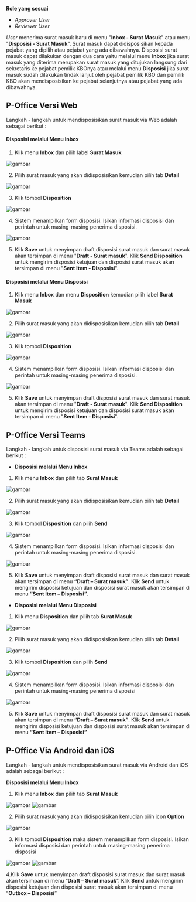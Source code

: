 **Role yang sesuai**

- *Approver User*
- *Reviewer User*

_User_ menerima surat masuk baru di menu "**Inbox - Surat Masuk**" atau menu "**Disposisi - Surat Masuk**". Surat masuk dapat didisposisikan kepada pejabat yang dipilih atau pejabat yang ada dibawahnya. Disposisi surat masuk dapat dilakukan dengan dua cara yaitu melalui menu **Inbox** jika surat masuk yang diterima merupakan surat masuk yang ditujukan langsung dari sekretaris ke pejabat pemilik KBOnya atau melalui menu **Disposisi** jika surat masuk sudah dilakukan tindak lanjut oleh pejabat pemilik KBO dan pemilik KBO akan mendisposisikan ke pejabat selanjutnya atau pejabat yang ada dibawahnya.

## **P-Office Versi Web**

Langkah - langkah untuk mendisposisikan surat masuk via Web adalah sebagai berikut :

####   **Disposisi melalui Menu Inbox**

1.    Klik menu **Inbox** dan pilih label **Surat Masuk**

![gambar](SuratMasuk/SM_Web/02SM22.png)

2.    Pilih surat masuk yang akan didisposisikan kemudian pilih tab **Detail**

![gambar](SuratMasuk/SM_Web/02SM23.png)

3.    Klik tombol **Disposition**

![gambar](SuratMasuk/SM_Web/02SM24.png)

4.    Sistem menampilkan form disposisi. Isikan informasi disposisi dan perintah untuk masing-masing penerima disposisi.

![gambar](SuratMasuk/SM_Web/02SM25.png)

5.    Klik **Save** untuk menyimpan draft disposisi surat masuk dan surat masuk akan tersimpan di menu "**Draft - Surat masuk**". Klik **Send Disposition** untuk mengirim disposisi ketujuan dan disposisi surat masuk akan tersimpan di menu "**Sent Item - Disposisi**".

####   **Disposisi melalui Menu Disposisi**

1.    Klik menu **Inbox** dan menu **Disposition** kemudian pilih label **Surat Masuk**

![gambar](SuratMasuk/SM_Web/02SM26.png)

2.    Pilih surat masuk yang akan didisposisikan kemudian pilih tab **Detail**

![gambar](SuratMasuk/SM_Web/02SM27.png)

3.    Klik tombol **Disposition**

![gambar](SuratMasuk/SM_Web/02SM28.png)

4.    Sistem menampilkan form disposisi. Isikan informasi disposisi dan perintah untuk masing-masing penerima disposisi.

![gambar](SuratMasuk/SM_Web/02SM29.png)

5.    Klik **Save** untuk menyimpan draft disposisi surat masuk dan surat masuk akan tersimpan di menu "**Draft - Surat masuk**". Klik **Send Disposition** untuk mengirim disposisi ketujuan dan disposisi surat masuk akan tersimpan di menu "**Sent Item - Disposisi**".

## **P-Office Versi Teams**

Langkah - langkah untuk disposisi surat masuk via Teams adalah sebagai berikut :

- **Disposisi melalui Menu Inbox**

1.  Klik menu **Inbox** dan pilih tab **Surat Masuk**

![gambar](SuratMasuk/SM_Teams/SM25.png)

2.  Pilih surat masuk yang akan didisposisikan kemudian pilih tab **Detail**

![gambar](SuratMasuk/SM_Teams/SM26.png)

3.  Klik tombol **Disposition** dan pilih **Send**

![gambar](SuratMasuk/SM_Teams/SM27.png)

4.  Sistem menampilkan form disposisi. Isikan informasi disposisi dan perintah untuk masing-masing penerima disposisi.

![gambar](SuratMasuk/SM_Teams/SM28.png)

5.  Klik **Save** untuk menyimpan draft disposisi surat masuk dan surat masuk akan tersimpan di menu **“Draft – Surat masuk”**. Klik **Send** untuk mengirim disposisi ketujuan dan disposisi surat masuk akan tersimpan di menu **“Sent Item – Disposisi”**.

- **Disposisi melalui Menu Disposisi**

1. Klik menu **Disposition** dan pilih tab **Surat Masuk**

![gambar](SuratMasuk/SM_Teams/SM29.png)

2. Pilih surat masuk yang akan didisposisikan kemudian pilih tab **Detail**

![gambar](SuratMasuk/SM_Teams/SM30.png)

3. Klik tombol **Disposition** dan pilih **Send**

![gambar](SuratMasuk/SM_Teams/SM31.png)

4. Sistem menampilkan form disposisi. Isikan informasi disposisi dan perintah untuk masing-masing penerima disposisi

![gambar](SuratMasuk/SM_Teams/SM32.png)

5. Klik **Save** untuk menyimpan draft disposisi surat masuk dan surat masuk akan tersimpan di menu **“Draft – Surat masuk”**. Klik **Send** untuk mengirim disposisi ketujuan dan disposisi surat masuk akan tersimpan di menu **“Sent Item – Disposisi”**

## **P-Office Via Android dan iOS**

Langkah - langkah untuk mendisposisikan surat masuk via Android dan iOS adalah sebagai berikut :

**Disposisi melalui Menu Inbox**

1. Klik menu **Inbox** dan pilih tab **Surat Masuk**

![gambar](SuratMasuk/SM_Android/DispoSM/D01.jpg) ![gambar](SuratMasuk/SM_Android/DispoSM/D02.jpg)

2. Pilih surat masuk yang akan didisposisikan kemudian pilih icon **Option**

![gambar](SuratMasuk/SM_Android/DispoSM/D03.jpg)

3. Klik tombol **Disposition** maka sistem menampilkan form disposisi. Isikan informasi disposisi dan perintah untuk masing-masing penerima disposisi

![gambar](SuratMasuk/SM_Android/DispoSM/D04.jpg) ![gambar](SuratMasuk/SM_Android/DispoSM/D05.jpg)

4.Klik **Save** untuk menyimpan draft disposisi surat masuk dan surat masuk akan tersimpan di menu “**Draft – Surat masuk**”. Klik **Send** untuk mengirim disposisi ketujuan dan disposisi surat masuk akan tersimpan di menu “**Outbox – Disposisi**”
   
